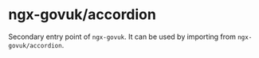 # ngx-govuk/accordion

Secondary entry point of `ngx-govuk`. It can be used by importing from `ngx-govuk/accordion`.
